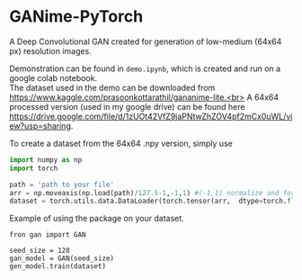 # GANime-PyTorch
A Deep Convolutional GAN created for generation of low-medium (64x64 px) resolution images.

Demonstration can be found in `demo.ipynb`, which is created and run on a google colab notebook.<br>
The dataset used in the demo can be downloaded from https://www.kaggle.com/prasoonkottarathil/gananime-lite.<br>
A 64x64 processed version (used in my google drive) can be found here https://drive.google.com/file/d/1zUOt42VfZ9jaPNtwZhZOV4pf2mCx0uWL/view?usp=sharing.

To create a dataset from the 64x64 .npy version, simply use

```python
import numpy as np
import torch

path = 'path to your file'
arr = np.moveaxis(np.load(path)/127.5-1,-1,1) #(-1,1) normalize and format to C,W,H
dataset = torch.utils.data.DataLoader(torch.tensor(arr,  dtype=torch.float), batch_size=128, num_workers=2, shuffle=True)
```

Example of using the package on your dataset.
```
fron gan import GAN

seed_size = 128
gan_model = GAN(seed_size)
gen_model.train(dataset)
```
